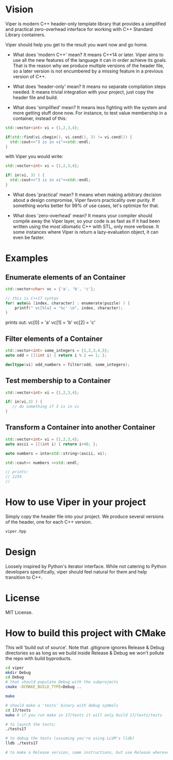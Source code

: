 # Vision
Viper is modern C++ header-only template library that provides a simplified and practical zero-overhead interface for working with 
C++ Standard Library containers.

Viper should help you get to the result you want now and go home.

* What does 'modern C++' mean?
It means C++14 or later.
Viper aims to use all the new features of the language it can in order achieve its goals.
That is the reason why we produce multiple versions of the header file, so a later version is not encumbered 
by a missing feature in a previous version of C++.

* What does 'header-only' mean?
It means no separate compilation steps needed.
It means trivial integration with your project, just copy the header file and build.

* What does 'simplified' mean?
It means less fighting with the system and more getting stuff done now.
For instance, to test value membership in a container, instead of this:
```c++
std::vector<int> vi = {1,2,3,4};

if(std::find(vi.cbegin(), vi.cend(), 3) != vi.cend()) {
  std::cout<<"3 is in vi"<<std::endl;
}
```

with Viper you would write:

```c++
std::vector<int> vi = {1,2,3,4};

if( in(vi, 3) ) {
  std::cout<<"3 is in vi"<<std::endl;
}
```

* What does 'practical' mean?
It means when making arbitrary decision about a design compromise, Viper favors practicality over purity.
If something works better for 99% of use cases, let's optimize for that.

* What does 'zero-overhead' mean?
It means your compiler should compile away the Viper layer, so your code is as fast as if it had been
written using the most idiomatic C++ with STL, only more verbose.
It some instances where Viper is return a lazy-evaluation object, it can even be faster.

# Examples

## Enumerate elements of an Container
```c++
std::vector<char> vc = {'a', 'b', 'c'};

// this is C++17 syntax
for( auto&& [index, character] : enumerate(puzzle) ) {
    printf(" vc[%lu] = '%c' \n", index, character);
}
```
prints out:
vc[0] = 'a'
vc[1] = 'b'
vc[2] = 'c'

## Filter elements of a Container
```c++
std::vector<int> some_integers = {1,2,3,4,5};
auto odd = [](int i) { return i % 2 == 1; };

decltype(vi) odd_numbers = filter(odd, some_integers);
```

## Test membership to a Container
```c++
std::vector<int> vi = {1,2,3,4};

if( in(vi,3) ) {
   // do something if 3 is in vi
}
```

## Transform a Container into another Container
```c++
std::vector<int> vi = {1,2,3,4};
auto ascii = [](int i) { return i+48; };

auto numbers = into<std::string>(ascii, vi);

std::cout<< numbers <<std::endl;

// prints:
// 1234
//
```


# How to use Viper in your project
Simply copy the header file into your project.
We produce several versions of the header, one for each C++ version.
```bash
viper.hpp
```

# Design
Loosely inspired by Python's iterator interface.
While not catering to Python developers specifically, viper should feel natural for them and help transition to C++.

# License
MIT License. 

# How to build this project with CMake
This will 'build out of source'.
Note that .gitignore ignores Release & Debug directories so as long
as we build inside Release & Debug we won't pollute the repo with build byproducts.

```bash
cd viper
mkdir Debug
cd Debug
# that should populate Debug with the subprojects
cmake -DCMAKE_BUILD_TYPE=Debug ..

make

# should make a 'tests' binary with debug symbols
cd 17/tests
make # if you run make in 17/tests it will only build 17/tests/tests

# to launch the tests:
./tests17

# to debug the tests (assuming you're using LLVM's lldb)
lldb ./tests17

# to make a Release version, same instructions, but use Release wherever Debug is used.
```
